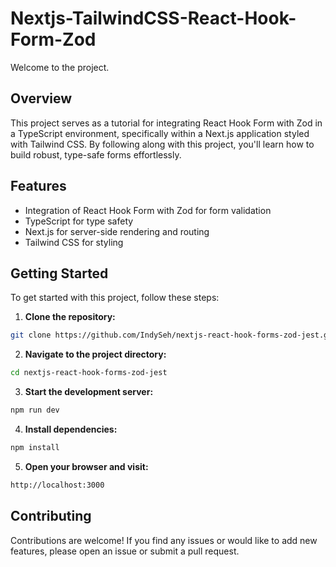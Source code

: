 # Nextjs-TailwindCSS-React-Hook-Form-Zod

Welcome to the project.

## Overview
This project serves as a tutorial for integrating React Hook Form with Zod in a TypeScript environment, specifically within a Next.js application styled with Tailwind CSS. By following along with this project, you'll learn how to build robust, type-safe forms effortlessly.




## Features 
- Integration of React Hook Form with Zod for form validation
- TypeScript for type safety
- Next.js for server-side rendering and routing
- Tailwind CSS for styling

## Getting Started
To get started with this project, follow these steps:

1. **Clone the repository:**
```bash
git clone https://github.com/IndySeh/nextjs-react-hook-forms-zod-jest.git
```

2. **Navigate to the project directory:**
```bash
cd nextjs-react-hook-forms-zod-jest 
```

3. **Start the development server:**
```bash
npm run dev
```

4. **Install dependencies:**
```bash
npm install
```

5. **Open your browser and visit:**
```bash
http://localhost:3000
```

## Contributing 
Contributions are welcome! If you find any issues or would like to add new features, please open an issue or submit a pull request.
